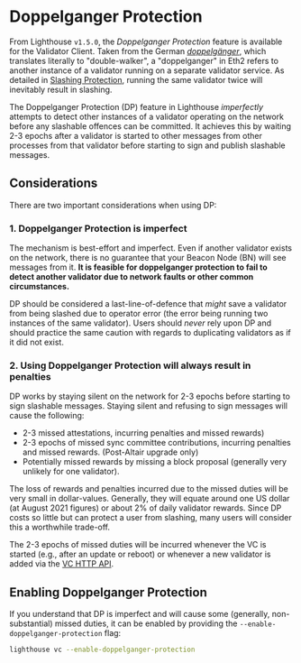 # Doppelganger Protection

[doppelgänger]: https://en.wikipedia.org/wiki/Doppelg%C3%A4nger
[Slashing Protection]: ./slashing-protection.md
[VC HTTP API]: ./api-vc.md

From Lighthouse `v1.5.0`, the *Doppelganger Protection* feature is available for the Validator
Client. Taken from the German *[doppelgänger]*, which translates literally to "double-walker", a
"doppelganger" in Eth2 refers to another instance of a validator running on a separate validator
service. As detailed in [Slashing Protection], running the same validator twice will inevitably
result in slashing.

The Doppelganger Protection (DP) feature in Lighthouse *imperfectly* attempts to detect other
instances of a validator operating on the network before any slashable offences can be committed. It
achieves this by waiting 2-3 epochs after a validator is started to other messages from other
processes from that validator before starting to sign and publish slashable messages.

## Considerations

There are two important considerations when using DP:

### 1. Doppelganger Protection is imperfect

The mechanism is best-effort and imperfect. Even if another validator exists on the network, there
is no guarantee that your Beacon Node (BN) will see messages from it. **It is feasible for
doppelganger protection to fail to detect another validator due to network faults or other common
circumstances.**

DP should be considered a last-line-of-defence that *might* save a validator from being slashed due
to operator error (the error being running two instances of the same validator). Users should
*never* rely upon DP and should practice the same caution with regards to duplicating validators as
if it did not exist.

### 2. Using Doppelganger Protection will always result in penalties

DP works by staying silent on the network for 2-3 epochs before starting to sign slashable messages.
Staying silent and refusing to sign messages will cause the following:

- 2-3 missed attestations, incurring penalties and missed rewards)
- 2-3 epochs of missed sync committee contributions, incurring penalties and missed rewards.
    (Post-Altair upgrade only)
- Potentially missed rewards by missing a block proposal (generally very unlikely for one
    validator).

The loss of rewards and penalties incurred due to the missed duties will be very small in
dollar-values. Generally, they will equate around one US dollar (at August 2021 figures) or about 2%
of daily validator rewards. Since DP costs so little but can protect a user from slashing, many
users will consider this a worthwhile trade-off.

The 2-3 epochs of missed duties will be incurred whenever the VC is started (e.g., after an update
or reboot) or whenever a new validator is added via the [VC HTTP API].

## Enabling Doppelganger Protection

If you understand that DP is imperfect and will cause some (generally, non-substantial) missed
duties, it can be enabled by providing the `--enable-doppelganger-protection` flag:

```bash
lighthouse vc --enable-doppelganger-protection
```
